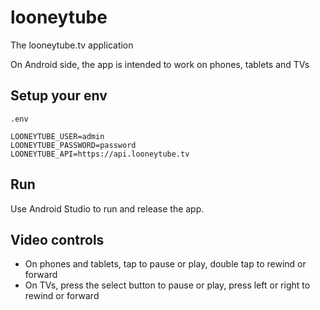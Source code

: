 # looneytube

The looneytube.tv application

On Android side, the app is intended to work on phones, tablets and TVs

## Setup your env

```
.env

LOONEYTUBE_USER=admin
LOONEYTUBE_PASSWORD=password
LOONEYTUBE_API=https://api.looneytube.tv
```

## Run 

Use Android Studio to run and release the app.

## Video controls

- On phones and tablets, tap to pause or play, double tap to rewind or forward
- On TVs, press the select button to pause or play, press left or right to rewind or forward
